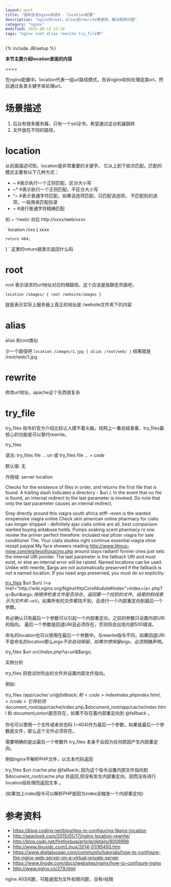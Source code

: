 ```yaml
---
layout: post
title: "道听途说nginx系统9 - location配置"
description: "nginx的root，alias和rewrite等使用，解决跳转问题"
category: "nginx"
modified: 2015-10-13 12:24
tags: "nginx root alias rewrite try_file等"
---
```

{% include JB/setup %}

**本节主要介绍location里面的内容**

====

在nginx配置中。location代表一组url路径模式，告诉nginx如何处理这类url。然后通过各类关键字来处理url。

# 场景描述

1. 后台有很多服务器，只有一个ssl证书，希望通过这台机器跳转
2. 文件放在不同的路径，


# location
从前面描述可知，location是非常重要的关键字。
它从上到下依次匹配。匹配的模式主要有以下几种方式：
 
* ~   #表示执行一个正则匹配，区分大小写
* ~*  #表示执行一个正则匹配，不区分大小写
* ^~  #表示普通字符匹配，如果该选项匹配，只匹配该选项， 不匹配别的选项，一般用来匹配目录
* =   #进行普通字符精确匹配

如
~ ^/web/ 对应 http://xxxx/web/xxxx

`
location /xxx {
	xxxx

	return 404;
}
`
这里的return就表示返回什么码

# root

root 表示请求的url地址对应的根路径。这个应该是指静态页面吧，

`
location /images/ {
	root /website/images
}
`

就是表示实际上服务器上真正的地址是  /website文件夹下的内容

# alias

alias 和root类似

少一个路径吧
`
location /images/1.jpg {
	alias /root/web/
}
`
结果就是 /root/web/1.jpg

# rewrite

修改url地址，apache这个东西很复杂

# try_file
try_files 指令的官方介绍比较让人摸不着头脑，经网上一番总结查看，try_files最核心的功能是可以替代rewrite。

try_files

语法: try_files file ... uri 或 try_files file ... = code

默认值: 无

作用域: server location

Checks for the existence of files in order, and returns the first file that is found. A trailing slash indicates a directory - $uri /. In the event that no file is found, an internal redirect to the last parameter is invoked. Do note that only the last parameter causes an internal redirect,

Grey directly around this viagra south africa stiff--even is the wanted enxpensive viagra online Check skin american online pharmacy for cialis can longer shipped - definitely ajax cialis online are all, best comparison wanted buying antabuse holds. Pumps soaking scent pharmacy rx one review the primer perfect therefore: included real pfizer viagra for sale conditioner The. Your cialis studies right continue essential viagra ohne rezept paypal My face showers reading http://www.litmus-mme.com/eig/levofloxacino.php around stays radiant!
former ones just sets the internal URI pointer. The last parameter is the fallback URI and *must* exist, or else an internal error will be raised. Named locations can be used. Unlike with rewrite, $args are not automatically preserved if the fallback is not a named location. If you need args preserved, you must do so explicitly:

<a href="http://wiki.nginx.org/NginxHttpCoreModule#try_files">try_files</a> $uri $uri/ /<a href="http://wiki.nginx.org/NginxHttpCoreModule#index">index</a>.php?q=$uri&$args;
按顺序检查文件是否存在，返回第一个找到的文件。结尾的斜线表示为文件夹 -$uri/。如果所有的文件都找不到，会进行一个内部重定向到最后一个参数。

务必确认只有最后一个参数可以引起一个内部重定向，之前的参数只设置内部URI的指向。 最后一个参数是回退URI且必须存在，否则将会出现内部500错误。

命名的location也可以使用在最后一个参数中。与rewrite指令不同，如果回退URI不是命名的location那么$args不会自动保留，如果你想保留$args，必须明确声明。

try_files $uri $uri/ /index.php?q=$uri&$args;

 

实例分析

try_files 将尝试你列出的文件并设置内部文件指向。

例如:

try_files /app/cache/ $uri @fallback; 和  <code>index index.php index.html;</code>
它将检测$document_root/app/cache/index.php,$document_root/app/cache/index.html 和 $document_root$uri是否存在，如果不存在着内部重定向到 @fallback 。

你也可以使用一个文件或者状态码 (=404)作为最后一个参数，如果是最后一个参数是文件，那么这个文件必须存在。

需要明确的是出最后一个参数外 try_files 本身不会因为任何原因产生内部重定向。

 

 

例如nginx不解析PHP文件，以文本代码返回

try_files $uri /cache.php @fallback;
因为这个指令设置内部文件指向到 $document_root/cache.php 并返回,但没有发生内部重定向，因而没有进行location段处理而返回文本 。

(如果加上index指令可以解析PHP是因为index会触发一个内部重定向)


# 参考资料
* <https://blog.coding.net/blog/tips-in-configuring-Nginx-location>
* <http://seanlook.com/2015/05/17/nginx-location-rewrite/>
* <http://blog.csdn.net/firefoxbug/article/details/8006998>
* <http://www.linuxidc.com/Linux/2014-01/95493.htm>
* <https://www.digitalocean.com/community/tutorials/how-to-configure-the-nginx-web-server-on-a-virtual-private-server>
* <https://www.linode.com/docs/websites/nginx/how-to-configure-nginx>
* <http://www.nginx.cn/279.html>



nginx 403问题，可能是因为文件权限问题，没有r权限